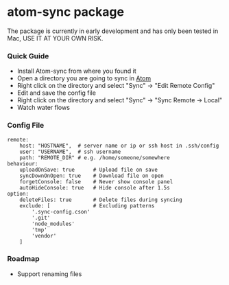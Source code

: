 # atom-sync package

The package is currently in early development and has only been tested in Mac, USE IT AT YOUR OWN RISK.

### Quick Guide ###
* Install Atom-sync from where you found it
* Open a directory you are going to sync in [Atom](http://atom.io)
* Right click on the directory and select "Sync" -> "Edit Remote Config"
* Edit and save the config file
* Right click on the directory and select "Sync" -> "Sync Remote -> Local"
* Watch water flows

### Config File ###
```
remote:
    host: "HOSTNAME",  # server name or ip or ssh host in .ssh/config
    user: "USERNAME",  # ssh username
    path: "REMOTE_DIR" # e.g. /home/someone/somewhere
behaviour:
    uploadOnSave: true      # Upload file on save
    syncDownOnOpen: true    # Download file on open
    forgetConsole: false    # Never show console panel
    autoHideConsole: true   # Hide console after 1.5s
option:
    deleteFiles: true       # Delete files during syncing
    exclude: [              # Excluding patterns
        '.sync-config.cson'
        '.git'
        'node_modules'
        'tmp'
        'vendor'
    ]
```


### Roadmap ###
* Support renaming files
